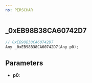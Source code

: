 ```yaml
---
ns: PERSCHAR
---
```

## _0xEB98B38CA60742D7

```c
// 0xEB98B38CA60742D7
Any _0xEB98B38CA60742D7(Any p0);
```

## Parameters
* **p0**:
